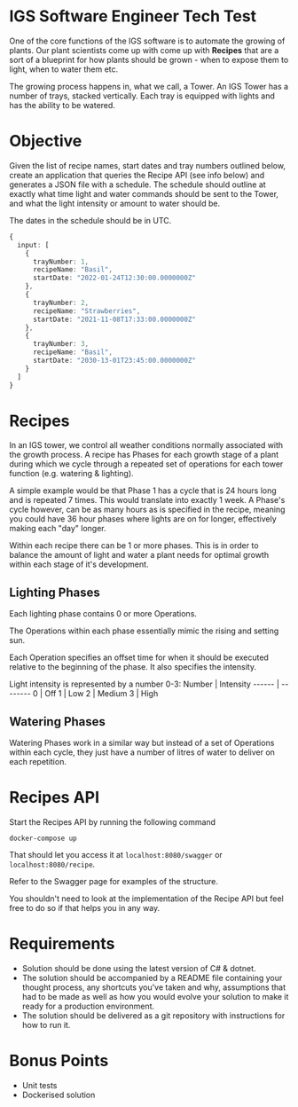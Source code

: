 # IGS Software Engineer Tech Test
One of the core functions of the IGS software is to automate the growing of plants. Our plant scientists come up with come up with **Recipes** that are a sort of a blueprint for how plants should be grown - when to expose them to light, when to water them etc.

The growing process happens in, what we call, a Tower. An IGS Tower has a number of trays, stacked vertically. Each tray is equipped with lights and has the ability to be watered.

# Objective
Given the list of recipe names, start dates and tray numbers outlined below, create an application that queries the Recipe API (see info below) and generates a JSON file with a schedule. The schedule should outline at exactly what time light and water commands should be sent to the Tower, and what the light intensity or amount to water should be.

The dates in the schedule should be in UTC.

```typescript
{
  input: [
    {
      trayNumber: 1,
      recipeName: "Basil",
      startDate: "2022-01-24T12:30:00.0000000Z"
    },
    {
      trayNumber: 2,
      recipeName: "Strawberries",
      startDate: "2021-11-08T17:33:00.0000000Z"
    },
    {
      trayNumber: 3,
      recipeName: "Basil",
      startDate: "2030-13-01T23:45:00.0000000Z"
    }
  ]
}
```

# Recipes
In an IGS tower, we control all weather conditions normally associated with the growth process. A recipe has Phases for each growth stage of a plant during which we cycle through a repeated set of operations for each tower function (e.g. watering & lighting).

A simple example would be that Phase 1 has a cycle that is 24 hours long and is repeated 7 times. This would translate into exactly 1 week. A Phase's cycle however, can be as many hours as is specified in the recipe, meaning you could have 36 hour phases where lights are on for longer, effectively making each "day" longer.

Within each recipe there can be 1 or more phases. This is in order to balance the amount of light and water a plant needs for optimal growth within each stage of it's development.

## Lighting Phases
Each lighting phase contains 0 or more Operations.

The Operations within each phase essentially mimic the rising and setting sun.

Each Operation specifies an offset time for when it should be executed relative to the beginning of the phase. It also specifies the intensity.

Light intensity is represented by a number 0-3:
Number | Intensity
------ | --------
0      | Off
1      | Low
2      | Medium
3      | High



## Watering Phases
Watering Phases work in a similar way but instead of a set of Operations within each cycle, they just have a number of litres of water to deliver on each repetition.

# Recipes API
Start the Recipes API by running the following command

```
docker-compose up
```
That should let you access it at `localhost:8080/swagger` or `localhost:8080/recipe`.

Refer to the Swagger page for examples of the structure.

You shouldn't need to look at the implementation of the Recipe API but feel free to do so if that helps you in any way.

# Requirements
- Solution should be done using the latest version of C# & dotnet.
- The solution should be accompanied by a README file containing your thought process, any shortcuts you've taken and why, assumptions that had to be made as well as how you would evolve your solution to make it ready for a production environment.
- The solution should be delivered as a git repository with instructions for how to run it.

# Bonus Points
- Unit tests
- Dockerised solution


